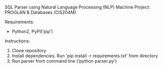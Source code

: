 SQL Parser using Natural Language Processing (NLP)
Machine Project: PROGLAN & Databases (CIS204M)

Requirements:
- Python2, PyPI('pip')

Instructions:

1) Clone repository 
2) Install dependencies. Run 'pip install -r requirements.txt' from directory
3) Run parser from command line ('python parser.py')
